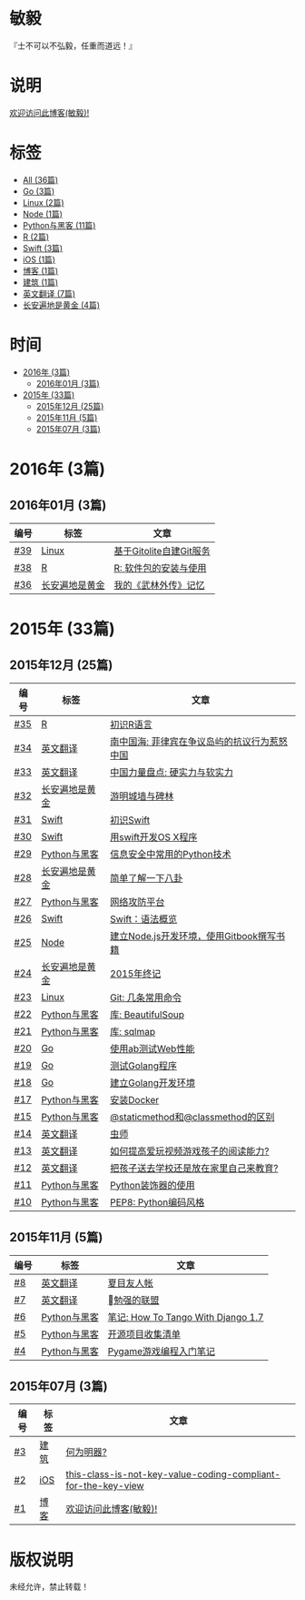 # 敏毅

『士不可以不弘毅，任重而道远！』

# 说明

 [欢迎访问此博客(敏毅)!](https://github.com/LeslieZhu/MinYi/issues/1)

# 标签

- [All (36篇)](https://github.com/LeslieZhu/MinYi/issues?q=is:issue)
- [Go (3篇)](https://github.com/LeslieZhu/MinYi/issues?q=label:Go)
- [Linux (2篇)](https://github.com/LeslieZhu/MinYi/issues?q=label:Linux)
- [Node (1篇)](https://github.com/LeslieZhu/MinYi/issues?q=label:Node)
- [Python与黑客 (11篇)](https://github.com/LeslieZhu/MinYi/issues?q=label:Python与黑客)
- [R (2篇)](https://github.com/LeslieZhu/MinYi/issues?q=label:R)
- [Swift (3篇)](https://github.com/LeslieZhu/MinYi/issues?q=label:Swift)
- [iOS (1篇)](https://github.com/LeslieZhu/MinYi/issues?q=label:iOS)
- [博客 (1篇)](https://github.com/LeslieZhu/MinYi/issues?q=label:博客)
- [建筑 (1篇)](https://github.com/LeslieZhu/MinYi/issues?q=label:建筑)
- [英文翻译 (7篇)](https://github.com/LeslieZhu/MinYi/issues?q=label:英文翻译)
- [长安遍地是黄金 (4篇)](https://github.com/LeslieZhu/MinYi/issues?q=label:长安遍地是黄金)

# 时间

- [2016年 (3篇)](#2016)
  - [2016年01月 (3篇)](#201601)
- [2015年 (33篇)](#2015)
  - [2015年12月 (25篇)](#201512)
  - [2015年11月 (5篇)](#201511)
  - [2015年07月 (3篇)](#201507)

# <a name='2016'>2016年 (3篇)</a>

## <a name='201601'>2016年01月 (3篇)</a>

编号 | 标签 | 文章
-----|------|----
[#39](https://github.com/LeslieZhu/MinYi/issues/39)|[Linux](https://github.com/LeslieZhu/MinYi/issues?q=label:Linux)|[基于Gitolite自建Git服务](https://github.com/LeslieZhu/MinYi/issues/39)
[#38](https://github.com/LeslieZhu/MinYi/issues/38)|[R](https://github.com/LeslieZhu/MinYi/issues?q=label:R)|[R: 软件包的安装与使用](https://github.com/LeslieZhu/MinYi/issues/38)
[#36](https://github.com/LeslieZhu/MinYi/issues/36)|[长安遍地是黄金](https://github.com/LeslieZhu/MinYi/issues?q=label:长安遍地是黄金)|[我的《武林外传》记忆](https://github.com/LeslieZhu/MinYi/issues/36)


# <a name='2015'>2015年 (33篇)</a>

## <a name='201512'>2015年12月 (25篇)</a>

编号 | 标签 | 文章
-----|------|----
[#35](https://github.com/LeslieZhu/MinYi/issues/35)|[R](https://github.com/LeslieZhu/MinYi/issues?q=label:R)|[初识R语言](https://github.com/LeslieZhu/MinYi/issues/35)
[#34](https://github.com/LeslieZhu/MinYi/issues/34)|[英文翻译](https://github.com/LeslieZhu/MinYi/issues?q=label:英文翻译)|[南中国海: 菲律宾在争议岛屿的抗议行为惹怒中国](https://github.com/LeslieZhu/MinYi/issues/34)
[#33](https://github.com/LeslieZhu/MinYi/issues/33)|[英文翻译](https://github.com/LeslieZhu/MinYi/issues?q=label:英文翻译)|[中国力量盘点: 硬实力与软实力](https://github.com/LeslieZhu/MinYi/issues/33)
[#32](https://github.com/LeslieZhu/MinYi/issues/32)|[长安遍地是黄金](https://github.com/LeslieZhu/MinYi/issues?q=label:长安遍地是黄金)|[游明城墙与碑林](https://github.com/LeslieZhu/MinYi/issues/32)
[#31](https://github.com/LeslieZhu/MinYi/issues/31)|[Swift](https://github.com/LeslieZhu/MinYi/issues?q=label:Swift)|[初识Swift](https://github.com/LeslieZhu/MinYi/issues/31)
[#30](https://github.com/LeslieZhu/MinYi/issues/30)|[Swift](https://github.com/LeslieZhu/MinYi/issues?q=label:Swift)|[用swift开发OS X程序](https://github.com/LeslieZhu/MinYi/issues/30)
[#29](https://github.com/LeslieZhu/MinYi/issues/29)|[Python与黑客](https://github.com/LeslieZhu/MinYi/issues?q=label:Python与黑客)|[信息安全中常用的Python技术](https://github.com/LeslieZhu/MinYi/issues/29)
[#28](https://github.com/LeslieZhu/MinYi/issues/28)|[长安遍地是黄金](https://github.com/LeslieZhu/MinYi/issues?q=label:长安遍地是黄金)|[简单了解一下八卦](https://github.com/LeslieZhu/MinYi/issues/28)
[#27](https://github.com/LeslieZhu/MinYi/issues/27)|[Python与黑客](https://github.com/LeslieZhu/MinYi/issues?q=label:Python与黑客)|[网络攻防平台](https://github.com/LeslieZhu/MinYi/issues/27)
[#26](https://github.com/LeslieZhu/MinYi/issues/26)|[Swift](https://github.com/LeslieZhu/MinYi/issues?q=label:Swift)|[Swift：语法概览](https://github.com/LeslieZhu/MinYi/issues/26)
[#25](https://github.com/LeslieZhu/MinYi/issues/25)|[Node](https://github.com/LeslieZhu/MinYi/issues?q=label:Node)|[建立Node.js开发环境，使用Gitbook撰写书籍](https://github.com/LeslieZhu/MinYi/issues/25)
[#24](https://github.com/LeslieZhu/MinYi/issues/24)|[长安遍地是黄金](https://github.com/LeslieZhu/MinYi/issues?q=label:长安遍地是黄金)|[2015年终记](https://github.com/LeslieZhu/MinYi/issues/24)
[#23](https://github.com/LeslieZhu/MinYi/issues/23)|[Linux](https://github.com/LeslieZhu/MinYi/issues?q=label:Linux)|[Git: 几条常用命令](https://github.com/LeslieZhu/MinYi/issues/23)
[#22](https://github.com/LeslieZhu/MinYi/issues/22)|[Python与黑客](https://github.com/LeslieZhu/MinYi/issues?q=label:Python与黑客)|[库: BeautifulSoup](https://github.com/LeslieZhu/MinYi/issues/22)
[#21](https://github.com/LeslieZhu/MinYi/issues/21)|[Python与黑客](https://github.com/LeslieZhu/MinYi/issues?q=label:Python与黑客)|[库: sqlmap](https://github.com/LeslieZhu/MinYi/issues/21)
[#20](https://github.com/LeslieZhu/MinYi/issues/20)|[Go](https://github.com/LeslieZhu/MinYi/issues?q=label:Go)|[使用ab测试Web性能](https://github.com/LeslieZhu/MinYi/issues/20)
[#19](https://github.com/LeslieZhu/MinYi/issues/19)|[Go](https://github.com/LeslieZhu/MinYi/issues?q=label:Go)|[测试Golang程序](https://github.com/LeslieZhu/MinYi/issues/19)
[#18](https://github.com/LeslieZhu/MinYi/issues/18)|[Go](https://github.com/LeslieZhu/MinYi/issues?q=label:Go)|[建立Golang开发环境](https://github.com/LeslieZhu/MinYi/issues/18)
[#17](https://github.com/LeslieZhu/MinYi/issues/17)|[Python与黑客](https://github.com/LeslieZhu/MinYi/issues?q=label:Python与黑客)|[安装Docker](https://github.com/LeslieZhu/MinYi/issues/17)
[#15](https://github.com/LeslieZhu/MinYi/issues/15)|[Python与黑客](https://github.com/LeslieZhu/MinYi/issues?q=label:Python与黑客)|[@staticmethod和@classmethod的区别](https://github.com/LeslieZhu/MinYi/issues/15)
[#14](https://github.com/LeslieZhu/MinYi/issues/14)|[英文翻译](https://github.com/LeslieZhu/MinYi/issues?q=label:英文翻译)|[虫师](https://github.com/LeslieZhu/MinYi/issues/14)
[#13](https://github.com/LeslieZhu/MinYi/issues/13)|[英文翻译](https://github.com/LeslieZhu/MinYi/issues?q=label:英文翻译)|[如何提高爱玩视频游戏孩子的阅读能力?](https://github.com/LeslieZhu/MinYi/issues/13)
[#12](https://github.com/LeslieZhu/MinYi/issues/12)|[英文翻译](https://github.com/LeslieZhu/MinYi/issues?q=label:英文翻译)|[把孩子送去学校还是放在家里自己来教育?](https://github.com/LeslieZhu/MinYi/issues/12)
[#11](https://github.com/LeslieZhu/MinYi/issues/11)|[Python与黑客](https://github.com/LeslieZhu/MinYi/issues?q=label:Python与黑客)|[Python装饰器的使用](https://github.com/LeslieZhu/MinYi/issues/11)
[#10](https://github.com/LeslieZhu/MinYi/issues/10)|[Python与黑客](https://github.com/LeslieZhu/MinYi/issues?q=label:Python与黑客)|[PEP8: Python编码风格](https://github.com/LeslieZhu/MinYi/issues/10)

## <a name='201511'>2015年11月 (5篇)</a>

编号 | 标签 | 文章
-----|------|----
[#8](https://github.com/LeslieZhu/MinYi/issues/8)|[英文翻译](https://github.com/LeslieZhu/MinYi/issues?q=label:英文翻译)|[夏目友人帐](https://github.com/LeslieZhu/MinYi/issues/8)
[#7](https://github.com/LeslieZhu/MinYi/issues/7)|[英文翻译](https://github.com/LeslieZhu/MinYi/issues?q=label:英文翻译)|[勉强的联盟](https://github.com/LeslieZhu/MinYi/issues/7)
[#6](https://github.com/LeslieZhu/MinYi/issues/6)|[Python与黑客](https://github.com/LeslieZhu/MinYi/issues?q=label:Python与黑客)|[笔记: How To Tango With Django 1.7](https://github.com/LeslieZhu/MinYi/issues/6)
[#5](https://github.com/LeslieZhu/MinYi/issues/5)|[Python与黑客](https://github.com/LeslieZhu/MinYi/issues?q=label:Python与黑客)|[开源项目收集清单](https://github.com/LeslieZhu/MinYi/issues/5)
[#4](https://github.com/LeslieZhu/MinYi/issues/4)|[Python与黑客](https://github.com/LeslieZhu/MinYi/issues?q=label:Python与黑客)|[Pygame游戏编程入门笔记](https://github.com/LeslieZhu/MinYi/issues/4)

## <a name='201507'>2015年07月 (3篇)</a>

编号 | 标签 | 文章
-----|------|----
[#3](https://github.com/LeslieZhu/MinYi/issues/3)|[建筑](https://github.com/LeslieZhu/MinYi/issues?q=label:建筑)|[何为明器?](https://github.com/LeslieZhu/MinYi/issues/3)
[#2](https://github.com/LeslieZhu/MinYi/issues/2)|[iOS](https://github.com/LeslieZhu/MinYi/issues?q=label:iOS)|[this-class-is-not-key-value-coding-compliant-for-the-key-view](https://github.com/LeslieZhu/MinYi/issues/2)
[#1](https://github.com/LeslieZhu/MinYi/issues/1)|[博客](https://github.com/LeslieZhu/MinYi/issues?q=label:博客)|[欢迎访问此博客(敏毅)!](https://github.com/LeslieZhu/MinYi/issues/1)



# 版权说明

未经允许，禁止转载！


